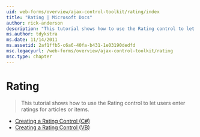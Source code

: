 ```yaml
---
uid: web-forms/overview/ajax-control-toolkit/rating/index
title: "Rating | Microsoft Docs"
author: rick-anderson
description: "This tutorial shows how to use the Rating control to let users enter ratings for articles or items."
ms.author: tdykstra
ms.date: 11/14/2011
ms.assetid: 2af1ffb5-c6a6-40fa-b431-1e03190dedfd
msc.legacyurl: /web-forms/overview/ajax-control-toolkit/rating
msc.type: chapter
---
```

# Rating

> This tutorial shows how to use the Rating control to let users enter ratings for articles or items.

- [Creating a Rating Control (C#)](creating-a-rating-control-cs.md)
- [Creating a Rating Control (VB)](creating-a-rating-control-vb.md)

